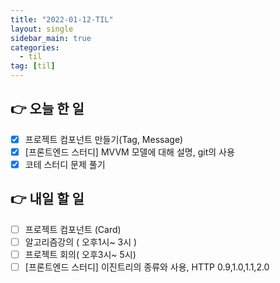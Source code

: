 ```yaml
---
title: "2022-01-12-TIL"
layout: single
sidebar_main: true
categories: 
  - til
tag: [til]
---
```


## 👉 오늘 한 일

- [x]  프로젝트 컴포넌트 만들기(Tag, Message)
- [x]  [프론트엔드 스터디] MVVM 모델에 대해 설명, git의 사용
- [x]  코테 스터디 문제 풀기

## 👉 내일 할 일

- [ ]  프로젝트 컴포넌트 (Card)
- [ ]  알고리즘강의 ( 오후1시~ 3시 )
- [ ]  프로젝트 회의( 오후3시~ 5시)
- [ ]  [프론트엔드 스터디] 이진트리의 종류와 사용, HTTP 0.9,1.0,1.1,2.0

<br /><br /><br /><br />
